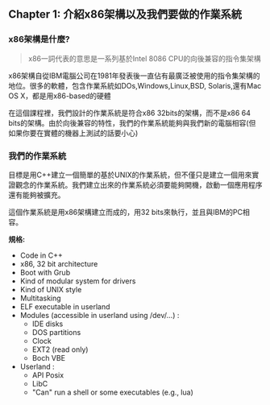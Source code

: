 ## Chapter 1: 介紹x86架構以及我們要做的作業系統

### x86架構是什麼?

> x86一詞代表的意思是一系列基於Intel 8086 CPU的向後兼容的指令集架構

x86架構自從IBM電腦公司在1981年發表後一直佔有最廣泛被使用的指令集架構的地位。很多的軟體，包含作業系統如DOs,Windows,Linux,BSD, Solaris,還有Mac OS X，都是用x86-based的硬體

在這個課程裡，我們設計的作業系統是符合x86 32bits的架構，而不是x86 64 bits的架構。由於向後兼容的特性，我們的作業系統能夠與我們新的電腦相容(但如果你要在實體的機器上測試的話要小心)

### 我們的作業系統

目標是用C++建立一個簡單的基於UNIX的作業系統，但不僅只是建立一個用來實證觀念的作業系統。我們建立出來的作業系統必須要能夠開機，啟動一個應用程序還有能夠被擴充。

這個作業系統是用x86架構建立而成的，用32 bits來執行，並且與IBM的PC相容。

**規格:**

* Code in C++
* x86, 32 bit architecture
* Boot with Grub
* Kind of modular system for drivers
* Kind of UNIX style
* Multitasking
* ELF executable in userland
* Modules (accessible in userland using /dev/...) :
    * IDE disks
    * DOS partitions
    * Clock
    * EXT2 (read only)
    * Boch VBE
* Userland :
    * API Posix
    * LibC
    * "Can" run a shell or some executables (e.g., lua)
